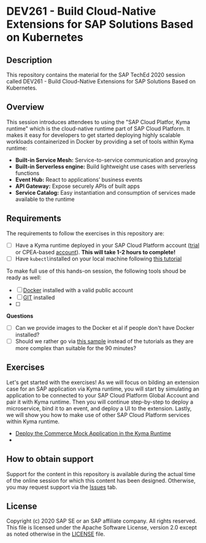 # DEV261 - Build Cloud-Native Extensions for SAP Solutions Based on Kubernetes

## Description

This repository contains the material for the SAP TechEd 2020 session called DEV261 - Build Cloud-Native Extensions for SAP Solutions Based on Kubernetes. 

## Overview

This session introduces attendees to using the "SAP Cloud Platfor, Kyma runtime" which is the cloud-native runtime part of SAP Cloud Platform. It makes it easy for developers to get started deploying highly scalable workloads containerized in Docker by providing a set of tools within Kyma runtime:
* **Built-in Service Mesh:** Service-to-service communication and proxying 
* **Built-in Serverless engine:** Build lightweight use cases with serverless functions
* **Event Hub:** React to applications’ business events
* **API Gateway:** Expose securely APIs of built apps
* **Service Catalog:** Easy instantiation and consumption of services made available to the runtime

## Requirements

The requirements to follow the exercises in this repository are:
- [ ] Have a Kyma runtime deployed in your SAP Cloud Platform account ([trial](http://a.com) or CPEA-based [account](https://blogs.sap.com/2020/05/13/sap-cloud-platform-extension-factory-kyma-runtime-how-to-get-started/)). **This will take 1-2 hours to complete!**
- [ ] Have `kubectl`installed on your local machine following [this tutorial](http://a.com)

To make full use of this hands-on session, the following tools shoud be ready as well:
- [ ] [Docker](https://www.docker.com/) installed with a valid public account
- [ ] [GIT](https://git-scm.com/downloads) installed
- [ ] 

**Questions**
- [ ] Can we provide images to the Docker et al if people don't have Docker installed?
- [ ] Should we rather go via [this sample](https://github.com/SAP-samples/kyma-runtime-extension-samples/blob/master/sample-event-trigger-java/README.md) instead of the tutorials as they are more complex than suitable for the 90 minutes?

## Exercises

Let's get started with the exercises! As we will focus on bilding an extension case for an SAP application via Kyma runtime, you will start by simulating an application to be connected to your SAP Cloud Platform Global Account and pair it with Kyma runtime. Then you will continue step-by-step to deploy a microservice, bind it to an event, and deploy a UI to the extension. Lastly, we will show you how to make use of other SAP Cloud Platform services within Kyma runtime.
* [Deploy the Commerce Mock Application in the Kyma Runtime](https://developers.sap.com/tutorials/cp-kyma-mocks.html)
* 


## How to obtain support

Support for the content in this repository is available during the actual time of the online session for which this content has been designed. Otherwise, you may request support via the [Issues](../../issues) tab.

## License
Copyright (c) 2020 SAP SE or an SAP affiliate company. All rights reserved. This file is licensed under the Apache Software License, version 2.0 except as noted otherwise in the [LICENSE](LICENSES/Apache-2.0.txt) file.
